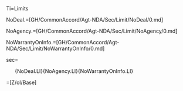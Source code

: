 Ti=Limits

NoDeal.=[GH/CommonAccord/Agt-NDA/Sec/Limit/NoDeal/0.md]

NoAgency.=[GH/CommonAccord/Agt-NDA/Sec/Limit/NoAgency/0.md]

NoWarrantyOnInfo.=[GH/CommonAccord/Agt-NDA/Sec/Limit/NoWarrantyOnInfo/0.md]

sec=<ol>{NoDeal.LI}{NoAgency.LI}{NoWarrantyOnInfo.LI}</ol>

=[Z/ol/Base]
